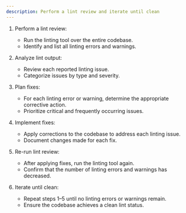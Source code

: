 ```yaml
---
description: Perform a lint review and iterate until clean
---
```


1. Perform a lint review:
   - Run the linting tool over the entire codebase.
   - Identify and list all linting errors and warnings.

2. Analyze lint output:
   - Review each reported linting issue.
   - Categorize issues by type and severity.

3. Plan fixes:
   - For each linting error or warning, determine the appropriate corrective action.
   - Prioritize critical and frequently occurring issues.

4. Implement fixes:
   - Apply corrections to the codebase to address each linting issue.
   - Document changes made for each fix.

5. Re-run lint review:
   - After applying fixes, run the linting tool again.
   - Confirm that the number of linting errors and warnings has decreased.

6. Iterate until clean:
   - Repeat steps 1–5 until no linting errors or warnings remain.
   - Ensure the codebase achieves a clean lint status.
